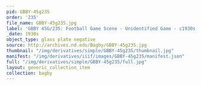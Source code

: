 ```yaml
---
pid: GBBY-45g235
order: '235'
file_name: GBBY-45g235.jpg
label: 'GBBY 45G/235: Football Game Scene - Unidentified Game - c1930s'
_date: 1930s
object_type: glass plate negative
source: http://archives.nd.edu/Bagby/GBBY-45g235.jpg
thumbnail: "/img/derivatives/simple/GBBY-45g235/thumbnail.jpg"
manifest: "/img/derivatives/iiif/images/GBBY-45g235/manifest.json"
full: "/img/derivatives/simple/GBBY-45g235/full.jpg"
layout: generic_collection_item
collection: bagby
---
```

